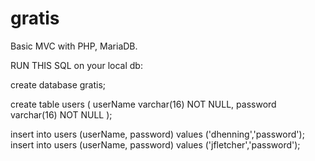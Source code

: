 # gratis
Basic MVC with PHP, MariaDB.

RUN THIS SQL on your local db:

create database gratis;

create table users (
  userName varchar(16) NOT NULL,
  password varchar(16) NOT NULL
);

insert into users (userName, password) values ('dhenning','password');
insert into users (userName, password) values ('jfletcher','password');
